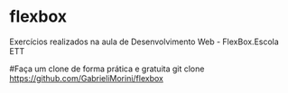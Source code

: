 # flexbox
Exercícios realizados na aula de Desenvolvimento Web -  FlexBox.Escola ETT

#Faça um clone de forma prática e gratuita
git clone https://github.com/GabrieliMorini/flexbox
